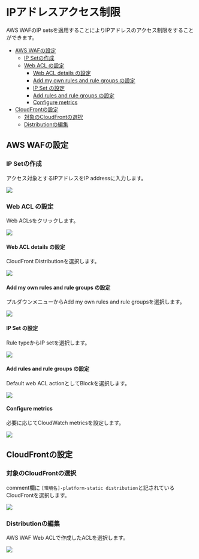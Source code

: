 # IPアドレスアクセス制限
AWS WAFのIP setsを適用することによりIPアドレスのアクセス制限をすることができます。

- [AWS WAFの設定](#aws-wafの設定)
    - [IP Setの作成](#ip-setの作成)
    - [Web ACL の設定](#web-acl-の設定)
        - [Web ACL details の設定](#web-acl-details-の設定)
        - [Add my own rules and rule groups の設定](#add-my-own-rules-and-rule-groups-の設定)
        - [IP Set の設定](#ip-set-の設定)
        - [Add rules and rule groups の設定](#add-rules-and-rule-groups-の設定)
        - [Configure metrics](#configure-metrics)
- [CloudFrontの設定](#cloudfrontの設定)
    - [対象のCloudFrontの選択](#対象のcloudfrontの選択)
    - [Distributionの編集](#distributionの編集)

## AWS WAFの設定
### IP Setの作成
アクセス対象とするIPアドレスをIP addressに入力します。

![](./images/waf-ip-set-1.png)

### Web ACL の設定
Web ACLsをクリックします。

![](./images/waf-acl-1.png)
#### Web ACL details の設定
CloudFront Distributionを選択します。

![](./images/waf-acl-2.png)
#### Add my own rules and rule groups の設定
プルダウンメニューからAdd my own rules and rule groupsを選択します。

![](./images/waf-acl-3.png)
#### IP Set の設定
Rule typeからIP setを選択します。

![](./images/waf-acl-4.png)
#### Add rules and rule groups の設定
Default web ACL actionとしてBlockを選択します。

![](./images/waf-acl-5.png)

#### Configure metrics
必要に応じてCloudWatch metricsを設定します。

![](./images/waf-acl-6.png)

## CloudFrontの設定
### 対象のCloudFrontの選択
comment欄に `[環境名]-platform-static distribution`と記されているCloudFrontを選択します。

![](./images/waf-cnt-list.png)
### Distributionの編集
AWS WAF Web ACLで作成したACLを選択します。

![](./images/waf-cnt-acl.png)
